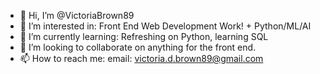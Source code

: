 - 👋 Hi, I’m @VictoriaBrown89
- 👀 I’m interested in: Front End Web Development Work! + Python/ML/AI
- 🌱 I’m currently learning: Refreshing on Python, learning SQL
- 💞️ I’m looking to collaborate on anything for the front end.
- 📫 How to reach me: email: victoria.d.brown89@gmail.com

<!---
Hey there, stranger! Please have a look around and if you see anything that 
I could be doing a different, better way, please reach out to me via the email 
address given above. Happy searching, and I hope I've provided what you're looking for!
--->

